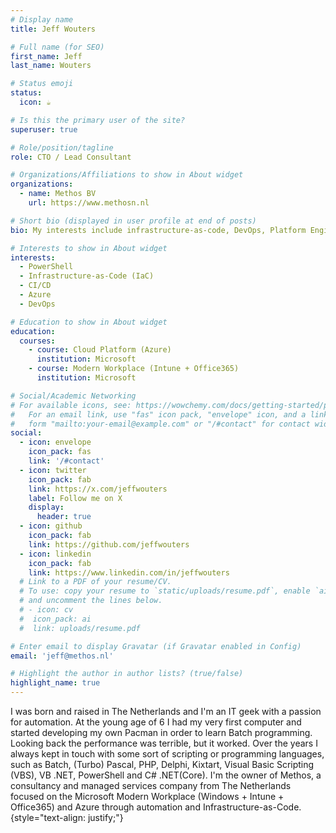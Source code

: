 ```yaml
---
# Display name
title: Jeff Wouters

# Full name (for SEO)
first_name: Jeff
last_name: Wouters

# Status emoji
status:
  icon: ☕️

# Is this the primary user of the site?
superuser: true

# Role/position/tagline
role: CTO / Lead Consultant

# Organizations/Affiliations to show in About widget
organizations:
  - name: Methos BV
    url: https://www.methosn.nl

# Short bio (displayed in user profile at end of posts)
bio: My interests include infrastructure-as-code, DevOps, Platform Engineering, CI/CD and PowerShell.

# Interests to show in About widget
interests:
  - PowerShell
  - Infrastructure-as-Code (IaC)
  - CI/CD
  - Azure
  - DevOps

# Education to show in About widget
education:
  courses:
    - course: Cloud Platform (Azure) 
      institution: Microsoft
    - course: Modern Workplace (Intune + Office365)
      institution: Microsoft

# Social/Academic Networking
# For available icons, see: https://wowchemy.com/docs/getting-started/page-builder/#icons
#   For an email link, use "fas" icon pack, "envelope" icon, and a link in the
#   form "mailto:your-email@example.com" or "/#contact" for contact widget.
social:
  - icon: envelope
    icon_pack: fas
    link: '/#contact'
  - icon: twitter
    icon_pack: fab
    link: https://x.com/jeffwouters
    label: Follow me on X
    display:
      header: true
  - icon: github
    icon_pack: fab
    link: https://github.com/jeffwouters
  - icon: linkedin
    icon_pack: fab
    link: https://www.linkedin.com/in/jeffwouters
  # Link to a PDF of your resume/CV.
  # To use: copy your resume to `static/uploads/resume.pdf`, enable `ai` icons in `params.yaml`,
  # and uncomment the lines below.
  # - icon: cv
  #  icon_pack: ai
  #  link: uploads/resume.pdf

# Enter email to display Gravatar (if Gravatar enabled in Config)
email: 'jeff@methos.nl'

# Highlight the author in author lists? (true/false)
highlight_name: true
---
```


I was born and raised in The Netherlands and I'm an IT geek with a passion for automation. At the young age of 6 I had my very first computer and started developing my own Pacman in order to learn Batch programming. Looking back the performance was terrible, but it worked. Over the years I always kept in touch with some sort of scripting or programming languages, such as Batch, (Turbo) Pascal, PHP, Delphi, Kixtart, Visual Basic Scripting (VBS), VB .NET, PowerShell and C# .NET(Core). I'm the owner of Methos, a consultancy and managed services company from The Netherlands focused on the Microsoft Modern Workplace (Windows + Intune + Office365) and Azure through automation and Infrastructure-as-Code.
{style="text-align: justify;"}
